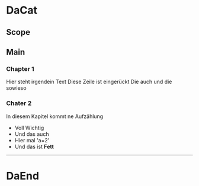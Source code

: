 # DaCat

## Scope

## Main

### Chapter 1

Hier steht irgendein Text
    Diese Zeile ist eingerückt
    Die auch
    und die sowieso
### Chater 2

In diesem Kapitel kommt ne Aufzählung
* Voll Wichtig
* Und das auch
* Hier mal 'a=2'
* Und das ist __Fett__

---

# DaEnd
